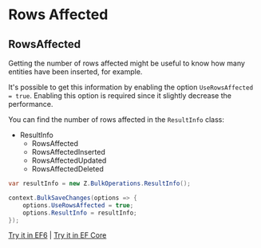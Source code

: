 # Rows Affected

## RowsAffected

Getting the number of rows affected might be useful to know how many entities have been inserted, for example.

It's possible to get this information by enabling the option `UseRowsAffected = true`. Enabling this option is required since it slightly decrease the performance.

You can find the number of rows affected in the `ResultInfo` class:

- ResultInfo
   - RowsAffected
   - RowsAffectedInserted
   - RowsAffectedUpdated
   - RowsAffectedDeleted

```csharp
var resultInfo = new Z.BulkOperations.ResultInfo();

context.BulkSaveChanges(options => {
	options.UseRowsAffected = true;
	options.ResultInfo = resultInfo;
});
```

[Try it in EF6](https://dotnetfiddle.net/ZZdWD9) | [Try it in EF Core](https://dotnetfiddle.net/PeKp75)